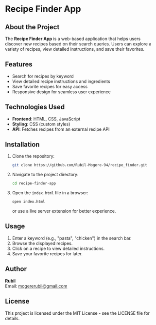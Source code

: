 # Recipe Finder App

## About the Project
The **Recipe Finder App** is a web-based application that helps users discover new recipes based on their search queries. Users can explore a variety of recipes, view detailed instructions, and save their favorites.

## Features
- Search for recipes by keyword
- View detailed recipe instructions and ingredients
- Save favorite recipes for easy access
- Responsive design for seamless user experience

## Technologies Used
- **Frontend**: HTML, CSS, JavaScript
- **Styling**: CSS (custom styles)
- **API**: Fetches recipes from an external recipe API

## Installation
1. Clone the repository:
   ```bash
   git clone https://github.com/Rubil-Mogere-94/recipe_finder.git
   ```
2. Navigate to the project directory:
   ```bash
   cd recipe-finder-app
   ```
3. Open the `index.html` file in a browser:
   ```bash
   open index.html
   ```
   or use a live server extension for better experience.

## Usage
1. Enter a keyword (e.g., "pasta", "chicken") in the search bar.
2. Browse the displayed recipes.
3. Click on a recipe to view detailed instructions.
4. Save your favorite recipes for later.

## Author
**Rubil**  
Email: mogererubil@gmail.com  

## License
This project is licensed under the MIT License - see the LICENSE file for details.

